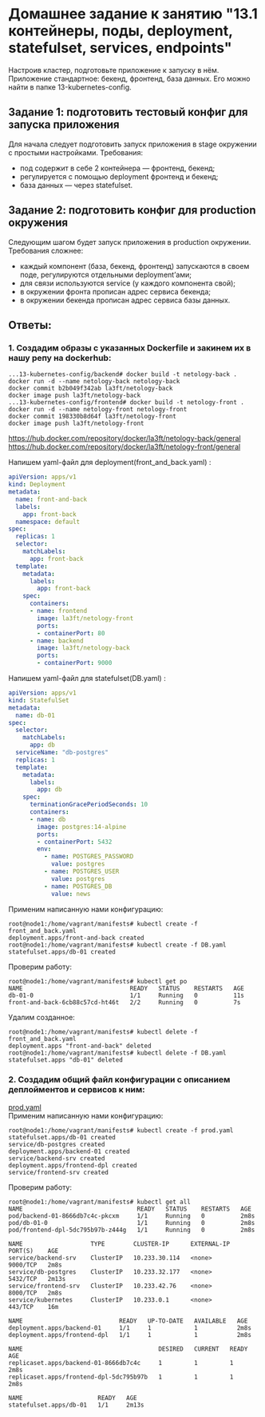 # Домашнее задание к занятию "13.1 контейнеры, поды, deployment, statefulset, services, endpoints"
Настроив кластер, подготовьте приложение к запуску в нём. Приложение стандартное: бекенд, фронтенд, база данных. Его можно найти в папке 13-kubernetes-config.

## Задание 1: подготовить тестовый конфиг для запуска приложения
Для начала следует подготовить запуск приложения в stage окружении с простыми настройками. Требования:
* под содержит в себе 2 контейнера — фронтенд, бекенд;
* регулируется с помощью deployment фронтенд и бекенд;
* база данных — через statefulset.

## Задание 2: подготовить конфиг для production окружения
Следующим шагом будет запуск приложения в production окружении. Требования сложнее:
* каждый компонент (база, бекенд, фронтенд) запускаются в своем поде, регулируются отдельными deployment’ами;
* для связи используются service (у каждого компонента свой);
* в окружении фронта прописан адрес сервиса бекенда;
* в окружении бекенда прописан адрес сервиса базы данных.

## Ответы:
### 1. Создадим образы с указанных Dockerfile и закинем их в нашу репу на dockerhub:
```
...13-kubernetes-config/backend# docker build -t netology-back .
docker run -d --name netology-back netology-back
docker commit b2b049f342ab la3ft/netology-back
docker image push la3ft/netology-back
...13-kubernetes-config/frontend# docker build -t netology-front .
docker run -d --name netology-front netology-front
docker commit 198330b8d64f la3ft/netology-front
docker image push la3ft/netology-front
```

https://hub.docker.com/repository/docker/la3ft/netology-back/general
https://hub.docker.com/repository/docker/la3ft/netology-front/general

Напишем yaml-файл для deployment(front_and_back.yaml) :
```yaml
apiVersion: apps/v1
kind: Deployment
metadata:
  name: front-and-back
  labels:
    app: front-back
  namespace: default
spec:
  replicas: 1
  selector:
    matchLabels:
      app: front-back
  template:
    metadata:
      labels:
        app: front-back
    spec:
      containers:
      - name: frontend
        image: la3ft/netology-front
        ports:
        - containerPort: 80
      - name: backend
        image: la3ft/netology-back
        ports:
        - containerPort: 9000
```
  
Напишем yaml-файл для statefulset(DB.yaml) :
```yaml
apiVersion: apps/v1
kind: StatefulSet
metadata:
  name: db-01
spec:
  selector:
    matchLabels:
      app: db
  serviceName: "db-postgres"
  replicas: 1
  template:
    metadata:
      labels:
        app: db
    spec:
      terminationGracePeriodSeconds: 10
      containers:
      - name: db
        image: postgres:14-alpine
        ports:
        - containerPort: 5432
        env:
          - name: POSTGRES_PASSWORD
            value: postgres
          - name: POSTGRES_USER
            value: postgres
          - name: POSTGRES_DB
            value: news
```
Применим написанную нами конфигурацию:
```
root@node1:/home/vagrant/manifests# kubectl create -f front_and_back.yaml
deployment.apps/front-and-back created
root@node1:/home/vagrant/manifests# kubectl create -f DB.yaml
statefulset.apps/db-01 created
```
Проверим работу:
```
root@node1:/home/vagrant/manifests# kubectl get po
NAME                              READY   STATUS    RESTARTS   AGE
db-01-0                           1/1     Running   0          11s
front-and-back-6cb88c57cd-ht46t   2/2     Running   0          7s
```
Удалим созданное:
```
root@node1:/home/vagrant/manifests# kubectl delete -f front_and_back.yaml
deployment.apps "front-and-back" deleted
root@node1:/home/vagrant/manifests# kubectl delete -f DB.yaml
statefulset.apps "db-01" deleted
```

### 2. Создадим общий файл конфигурации с описанием деплойментов и сервисов к ним:
[prod.yaml](https://github.com/la3ft/devops-netology/blob/main/DZ/13-kubernetes-config-01-objects/manifests/prod.yaml)  
Применим написанную нами конфигурацию:
```
root@node1:/home/vagrant/manifests# kubectl create -f prod.yaml
statefulset.apps/db-01 created
service/db-postgres created
deployment.apps/backend-01 created
service/backend-srv created
deployment.apps/frontend-dpl created
service/frontend-srv created
```
  
Проверим работу:
```
root@node1:/home/vagrant/manifests# kubectl get all
NAME                                READY   STATUS    RESTARTS   AGE
pod/backend-01-8666db7c4c-pkcxm     1/1     Running   0          2m8s
pod/db-01-0                         1/1     Running   0          2m8s
pod/frontend-dpl-5dc795b97b-z444g   1/1     Running   0          2m8s

NAME                   TYPE        CLUSTER-IP      EXTERNAL-IP   PORT(S)    AGE
service/backend-srv    ClusterIP   10.233.30.114   <none>        9000/TCP   2m8s
service/db-postgres    ClusterIP   10.233.32.177   <none>        5432/TCP   2m13s
service/frontend-srv   ClusterIP   10.233.42.76    <none>        8000/TCP   2m8s
service/kubernetes     ClusterIP   10.233.0.1      <none>        443/TCP    16m

NAME                           READY   UP-TO-DATE   AVAILABLE   AGE
deployment.apps/backend-01     1/1     1            1           2m8s
deployment.apps/frontend-dpl   1/1     1            1           2m8s

NAME                                      DESIRED   CURRENT   READY   AGE
replicaset.apps/backend-01-8666db7c4c     1         1         1       2m8s
replicaset.apps/frontend-dpl-5dc795b97b   1         1         1       2m8s

NAME                     READY   AGE
statefulset.apps/db-01   1/1     2m13s
```
